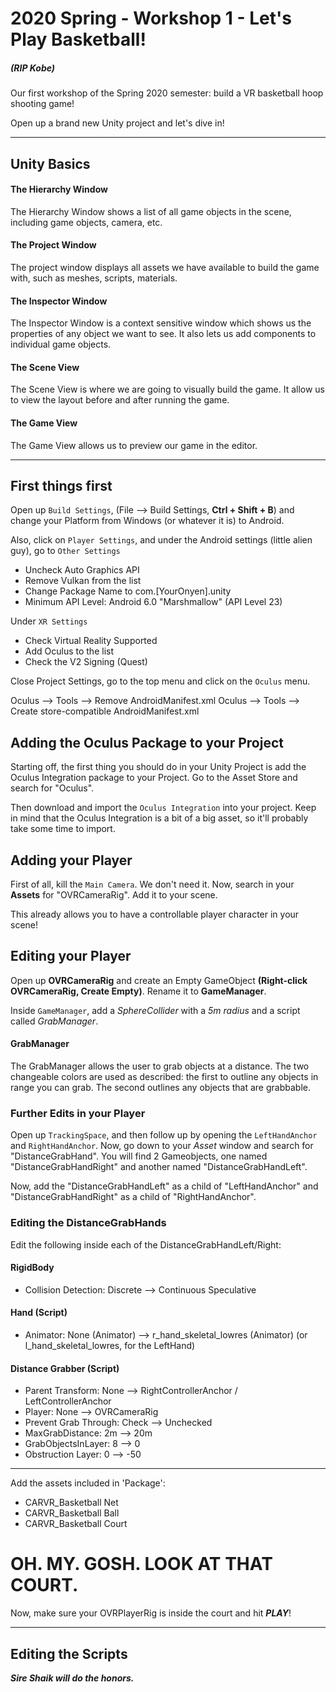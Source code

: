 # 2020 Spring - Workshop 1 - Let's Play Basketball! 
##### (RIP Kobe)

Our first workshop of the Spring 2020 semester: build a VR basketball hoop shooting game!

Open up a brand new Unity project and let's dive in!

---

## **Unity Basics**

#### The Hierarchy Window
The Hierarchy Window shows a list of all game objects in the scene, including game objects, camera, etc.

#### The Project Window
The project window displays all assets we have available to build the game with, such as meshes, scripts, materials.

#### The Inspector Window
The Inspector Window is a context sensitive window which shows us the properties of any object we want to see. It also lets us add components to individual game objects.

#### The Scene View
The Scene View is where we are going to visually build the game. It allow us to view the layout before and after running the game.

#### The Game View
The Game View allows us to preview our game in the editor. 

---
## First things first

Open up `Build Settings`, (File --> Build Settings, **Ctrl + Shift + B**) and change your Platform from Windows (or whatever it is) to Android.

Also, click on `Player Settings`, and under the Android settings (little alien guy), go to `Other Settings`

+ Uncheck Auto Graphics API
+ Remove Vulkan from the list
+ Change Package Name to com.[YourOnyen].unity
+ Minimum API Level: Android 6.0 "Marshmallow" (API Level 23)

Under `XR Settings`

+ Check Virtual Reality Supported
+ Add Oculus to the list
+ Check the V2 Signing (Quest)

Close Project Settings, go to the top menu and click on the `Oculus` menu.

Oculus --> Tools --> Remove AndroidManifest.xml
Oculus --> Tools --> Create store-compatible AndroidManifest.xml

## Adding the Oculus Package to your Project

Starting off, the first thing you should do in your Unity Project is add the Oculus Integration package to your Project.
Go to the Asset Store and search for "Oculus".

Then download and import the `Oculus Integration` into your project. Keep in mind that the Oculus Integration is a bit of a big asset, so it'll probably take some time to import.

## Adding your Player

First of all, kill the `Main Camera`. We don't need it.
Now, search in your <b>Assets</b> for "OVRCameraRig". Add it to your scene.

This already allows you to have a controllable player character in your scene!

## Editing your Player

Open up <b>OVRCameraRig</b> and create an Empty GameObject **(Right-click OVRCameraRig, Create Empty)**. Rename it to <b>GameManager</b>.

Inside `GameManager`, add a *SphereCollider* with a *5m radius* and a script called *GrabManager*.

#### GrabManager

The GrabManager allows the user to grab objects at a distance. The two changeable colors are used as described: the first to outline any objects in range you can grab. The second outlines any objects that are grabbable.

### Further Edits in your Player

Open up `TrackingSpace`, and then follow up by opening the `LeftHandAnchor` and `RightHandAnchor`. Now, go down to your *Asset* window and search for "DistanceGrabHand". You will find 2 Gameobjects, one named "DistanceGrabHandRight" and another named "DistanceGrabHandLeft".

Now, add the "DistanceGrabHandLeft" as a child of "LeftHandAnchor" and "DistanceGrabHandRight" as a child of "RightHandAnchor".

### Editing the DistanceGrabHands

Edit the following inside each of the DistanceGrabHandLeft/Right:

#### RigidBody

+ Collision Detection: Discrete --> Continuous Speculative

#### Hand (Script)

+ Animator: None (Animator) --> r_hand_skeletal_lowres (Animator) (or l_hand_skeletal_lowres, for the LeftHand)

#### Distance Grabber (Script)

+ Parent Transform: None --> RightControllerAnchor / LeftControllerAnchor
+ Player: None --> OVRCameraRig
+ Prevent Grab Through: Check --> Unchecked
+ MaxGrabDistance: 2m --> 20m
+ GrabObjectsInLayer: 8 --> 0
+ Obstruction Layer: 0 --> -50

---

Add the assets included in 'Package':

+ CARVR_Basketball Net
+ CARVR_Basketball Ball
+ CARVR_Basketball Court

# OH. MY. GOSH. LOOK AT THAT COURT.

Now, make sure your OVRPlayerRig is inside the court and hit ***PLAY***!

---

## Editing the Scripts

***Sire Shaik will do the honors.***
